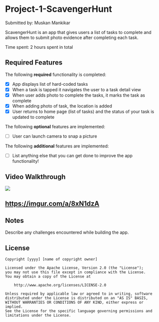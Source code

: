 # Project-1-ScavengerHunt

Submitted by: Muskan Mankikar

ScavengerHunt is an app that gives users a list of tasks to complete and allows them to submit photo evidence after completing each task. 

Time spent: 2 hours spent in total

## Required Features

The following **required** functionality is completed:

- [x] App displays list of hard-coded tasks
- [x] When a task is tapped it navigates the user to a task detail view
- [x] When user adds photo to complete the tasks, it marks the task as complete
- [x] When adding photo of task, the location is added
- [x] User returns to home page (list of tasks) and the status of your task is updated to complete
 
The following **optional** features are implemented:

- [ ] User can launch camera to snap a picture	

The following **additional** features are implemented:

- [ ] List anything else that you can get done to improve the app functionality!

## Video Walkthrough

![](https://imgur.com/a/8xN1dzA.gif)
## https://imgur.com/a/8xN1dzA

## Notes

Describe any challenges encountered while building the app.

## License

    Copyright [yyyy] [name of copyright owner]

    Licensed under the Apache License, Version 2.0 (the "License");
    you may not use this file except in compliance with the License.
    You may obtain a copy of the License at

        http://www.apache.org/licenses/LICENSE-2.0

    Unless required by applicable law or agreed to in writing, software
    distributed under the License is distributed on an "AS IS" BASIS,
    WITHOUT WARRANTIES OR CONDITIONS OF ANY KIND, either express or implied.
    See the License for the specific language governing permissions and
    limitations under the License.
